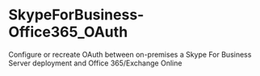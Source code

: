 # SkypeForBusiness-Office365_OAuth
Configure or recreate OAuth between on-premises a Skype For Business Server deployment and Office 365/Exchange Online
